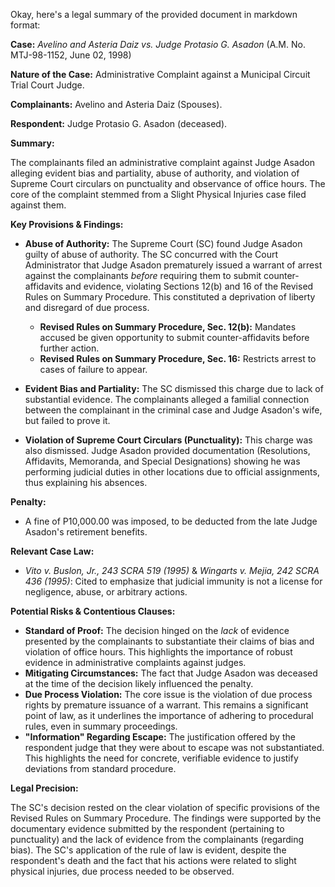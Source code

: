 Okay, here's a legal summary of the provided document in markdown format:

**Case:** *Avelino and Asteria Daiz vs. Judge Protasio G. Asadon* (A.M. No. MTJ-98-1152, June 02, 1998)

**Nature of the Case:** Administrative Complaint against a Municipal Circuit Trial Court Judge.

**Complainants:** Avelino and Asteria Daiz (Spouses).

**Respondent:** Judge Protasio G. Asadon (deceased).

**Summary:**

The complainants filed an administrative complaint against Judge Asadon alleging evident bias and partiality, abuse of authority, and violation of Supreme Court circulars on punctuality and observance of office hours. The core of the complaint stemmed from a Slight Physical Injuries case filed against them.

**Key Provisions & Findings:**

*   **Abuse of Authority:** The Supreme Court (SC) found Judge Asadon guilty of abuse of authority. The SC concurred with the Court Administrator that Judge Asadon prematurely issued a warrant of arrest against the complainants *before* requiring them to submit counter-affidavits and evidence, violating Sections 12(b) and 16 of the Revised Rules on Summary Procedure. This constituted a deprivation of liberty and disregard of due process.

    *   **Revised Rules on Summary Procedure, Sec. 12(b):** Mandates accused be given opportunity to submit counter-affidavits before further action.
    *   **Revised Rules on Summary Procedure, Sec. 16:** Restricts arrest to cases of failure to appear.

*   **Evident Bias and Partiality:** The SC dismissed this charge due to lack of substantial evidence. The complainants alleged a familial connection between the complainant in the criminal case and Judge Asadon's wife, but failed to prove it.
*   **Violation of Supreme Court Circulars (Punctuality):** This charge was also dismissed. Judge Asadon provided documentation (Resolutions, Affidavits, Memoranda, and Special Designations) showing he was performing judicial duties in other locations due to official assignments, thus explaining his absences.

**Penalty:**

*   A fine of P10,000.00 was imposed, to be deducted from the late Judge Asadon's retirement benefits.

**Relevant Case Law:**

*   *Vito v. Buslon, Jr., 243 SCRA 519 (1995)* & *Wingarts v. Mejia, 242 SCRA 436 (1995)*: Cited to emphasize that judicial immunity is not a license for negligence, abuse, or arbitrary actions.

**Potential Risks & Contentious Clauses:**

*   **Standard of Proof:** The decision hinged on the *lack* of evidence presented by the complainants to substantiate their claims of bias and violation of office hours. This highlights the importance of robust evidence in administrative complaints against judges.
*   **Mitigating Circumstances:** The fact that Judge Asadon was deceased at the time of the decision likely influenced the penalty.
*   **Due Process Violation:** The core issue is the violation of due process rights by premature issuance of a warrant. This remains a significant point of law, as it underlines the importance of adhering to procedural rules, even in summary proceedings.
*   **"Information" Regarding Escape:** The justification offered by the respondent judge that they were about to escape was not substantiated. This highlights the need for concrete, verifiable evidence to justify deviations from standard procedure.

**Legal Precision:**

The SC's decision rested on the clear violation of specific provisions of the Revised Rules on Summary Procedure. The findings were supported by the documentary evidence submitted by the respondent (pertaining to punctuality) and the lack of evidence from the complainants (regarding bias). The SC's application of the rule of law is evident, despite the respondent's death and the fact that his actions were related to slight physical injuries, due process needed to be observed.
